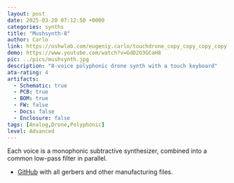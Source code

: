 ```yaml
---
layout: post
date: 2025-03-20 07:12:50 +0000
categories: synths
title: "Mushsynth-8"
author: Carlo
link: https://oshwlab.com/eugeniy.carlo/touchdrone_copy_copy_copy_copy
demo: https://www.youtube.com/watch?v=GdD2O3GCaH8
pic: ../pics/mushsynth.jpg
description: "8-voice polyphonic drone synth with a touch keyboard"
ata-rating: 4
artifacts:
  - Schematic: true
  - PCB: true
  - BOM: true
  - FW: false
  - Docs: false
  - Enclosure: false
tags: [Analog,Drone,Polyphonic]
level: Advanced
---
```


Each voice is a monophonic subtractive synthesizer, combined into a common low-pass filter in parallel.

- [GitHub](https://github.com/EugeneCarlo/Mushsynth-8_voice_drone_synth) with all gerbers and other manufacturing files.